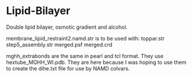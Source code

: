 # Lipid-Bilayer
Double lipid bilayer, osmotic gradient and alcohol.

membrane_lipid_restraint2.namd.str is to be used with:
toppar.str
step5_assembly.str
merged.psf
merged.crd

mghh_extrabonds are the same in pearl and tcl format. They use hextube_MGHH_WI.pdb. They are here because I was hoping to use them to create the dihe.txt file for use by NAMD colvars.
